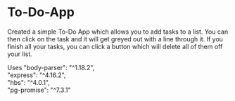 # To-Do-App
Created a simple To-Do App which allows you to add tasks to a list. You can then click on the task and it will get greyed out with a line through it. If you finish all your tasks, you can click a button which will delete all of them off your list.

Uses
"body-parser": "^1.18.2", <br>
"express": "^4.16.2",<br>
"hbs": "^4.0.1",<br>
"pg-promise": "^7.3.1"<br>
